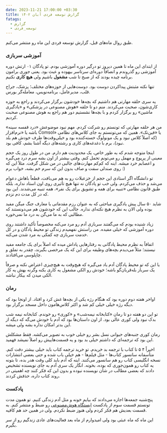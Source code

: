 ```yaml
---
date: 2023-11-21 17:00:00 +03:30
title: گزارش توسعه فردی آبان ۱۴۰۲
fatags:
  - گزارش
  - توسعه_فردی
---
```

طبق روال ماه‌های قبل، گزارش توسعه فردی این ماه رو منتشر می‌کنم. 
### آموزشی سربازی
از ابتدای این ماه تا همین دیروز تو درگیر دوره آموزشی بودم. تو پادگان ۰۱ ارتش دوره آموزشی رو گذروندم و انصافاً دوره‌ای سرتاسر بیهوده و عبث بود. یعنی جوری برامون برنامه چیده بودند که از صبح تا شب **مشغول** باشیم ولی **هیچ کاری** نکنیم. 

تنها نکته مثبتش پیداکردن دوست بود. دوست‌هایی از حوزه‌های مختلف؛ پزشک، جراح قلب، مدیرعامل، برنامه‌نویس، معامله‌گر بورس. 

یه سری حلقه مهارتی هم داشتیم که بچه‌ها خودشون برگزار می‌کردند و راجع به حوزه کاری‌شون، صحبت می‌کردند. منم دو تا حلقه «هوش مصنوعی در پزشکی» و «یادگیری ماشین» رو برگزار کردم و با بچه‌ها نشستیم دور هم راجع به هوش مصنوعی صحبت کردیم. 

من هر حلقه مهارتی که تونستم رو شرکت کردم. مهم نبود موضوعش «درد قفسه سینه» باشه یا «نرم‌افزار Comsol» یا «فین‌تک». همین که می‌تونستم به جای کلاس‌های نظامی (که اصلاً کلاس نبود و یک مونولوگ خسته‌کننده بود و خیلی‌وقت‌ها طرف خودش هم بلد نبود)، برم با دغدغه‌های کاری و رشته‌های دیگه‌ آشنا بشم، کافی بود. 

اینجا متوجه شدم که به طور خاص، یک محدودیت هم دارم. من در طول روز یک حجم معینی از پرپوچ و مهمل رو می‌تونم تحمل کنم. وقتی بیشتر از اون بشه سرم درد می‌گیره و اعصابم خرد میشه. اینه که کم‌کم مهارت‌های جالبی در من شکل گرفت. مثلاً این که روی صندلی سفت و صاف بدون این که سرم خم بشه، خواب برم :)

تو دانشگاه اگر استادی این حجم از خزعبلات رو به هم می‌بافت، قطعاً باهاش دعوام می‌شد و حذف می‌کردم. ولی خب تو پادگان نه تنها هیچ تأثیری روی اون استاد نداره، بلکه طبق قانون نظامی «تنبیه برای همه و تشویق برای یک نفر»، همه تنبیه می‌شدند. این بود که در کل مدت دم نزدم. 

شاید ۵۰ سال پیش یادگیری مباحثی که به عنوان رزم مقدماتی یا معارف جنگ میگن مفید بوده ولی الان به نظرم هیچ نکته‌ای نداره. جالب این که خودشون هم می‌دونستند که مطالبی که به ما می‌گن به درد ما نمی‌خوره. 

زیاد شنیده بودم که می‌گفتند سربازی آدم رو مرد می‌کنه مخصوصاً تأکید داشتند روی دوره آموزشی که خیلی مفیده. من راستش نفهمیدم زندگی تو محیط پادگان و در کل خدمت سربازی چه کمکی به مرد شدن می‌کنه. 

اتفاقاً به نظرم محیط پادگانی به رفتارهایی پاداش میده که اصلاً برای یک جامعه مفید نیستند؛ مثلاً می‌دیدم بچه‌های وظیفه برای این که یک مرخصی بگیرند، چقدر به تملق و چاپلوسی می‌افتادند. 

یا این که تو محیط پادگان آدم یاد می‌گیره که هیچ‌وقت به هیچ‌چیزی اعتراض نکنه و صرفاً یک سرباز بله‌قربان‌گو باشه؛ خودش رو الکی مشغول یه کاری بکنه وگرنه بهش یه کار الکی میدن که بیکار نباشه. 
### رمان‌
اواخر هفته دوم دوره بود که هنگام رژه یکی از بچه‌ها غش کرد و افتاد. از اونجا بود که دیگه رژه خیلی‌ خیلی کم شد و اکثر کلاس‌هامون داخل مسجد برگزار بود. 

تو این دو هفته دو تا رمان «کتابخانه نیمه‌شب» و «کوری» رو خوندم. کتابخانه نیمه شب بدک نبود ولی کوری عالی بود. از اون داستان‌ها بود که آدم با خودش می‌گه که دیگه از این بدتر امکان نداره بشه ولی میشه. 

رمان کوری جنبه‌های حیوانی نسل بشر رو خیلی خوب به تصویر می‌کشه. فقط مشکلش این بود که ترجمه‌ای که داشتم خیلی بد بود و یه قسمت‌هاییش رو اصلاً نمیشد فهمید. 

اخیراً ۴ ۵ تا کتاب با ترجمه بد خریدم. تو خرید ترجمه کتاب باید خیلی بیشتر دقت کنم. متأسفانه سانسور کتاب‌ها - مثل فیلم‌ها - هم خیلی باب شده و حتی بعضی انتشارات‌ نسخه انگلیسی کتاب رو هم سانسور می‌کنند. اینه که آدم باید کلی وقت هدر بده، تا بتونه یه کتاب رو همون‌جوری که بوده، بخونه. انگار یک سری آدم به جای نویسنده تشخیص دادند که بعضی مطالب در شأن نویسنده نبوده و بدون این که فکر کنند چه اهمیتی در روند کتاب داره، حذفش کردند. 

### پادکست
پنج‌شنبه جمعه‌ها اجازه می‌دادند که بیایم خونه و مثل آدم زندگی کنیم. تو همون مدت تونستم قسمت سوم از پادکست [ایستگاه هوش‌مصنوعی](https://aprd.ir/podcast/) رو ضبط و منتشر کنم. به قسمت بعدیش هم فکر کردم ولی هنوز ضبط نکردم. ولی در همین حد هم کافیه. 

این ماه که ماه عبثی بود ولی امیدوارم از ماه بعد فعالیت‌های عادی زندگیم رو از سر بگیرم. 

